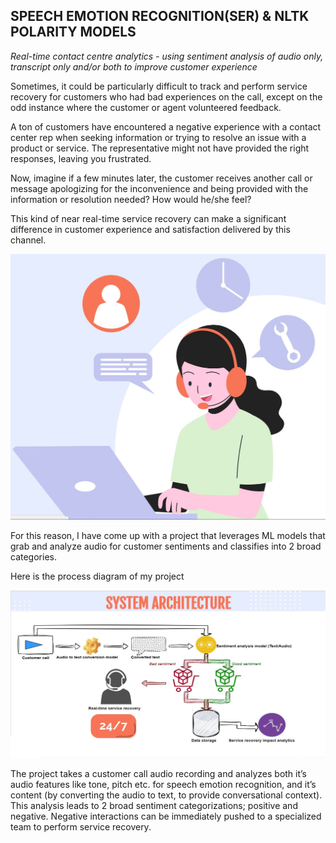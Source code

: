 ## **SPEECH EMOTION RECOGNITION(SER) & NLTK POLARITY MODELS**


*Real-time contact centre analytics - using sentiment analysis of audio only, transcript only and/or both to improve customer experience*

Sometimes, it could be particularly difficult to track and perform service recovery for customers who had bad experiences on the call, except on the odd instance where the customer or agent volunteered feedback.

A ton of customers have encountered a negative experience with a contact center rep when seeking information or trying to resolve an issue with a product or service. The representative might not have provided the right responses, leaving you frustrated.

Now, imagine if a few minutes later, the customer receives another call or message apologizing for the inconvenience and being provided with the information or resolution needed? How would he/she feel?

This kind of near real-time service recovery can make a significant difference in customer experience and satisfaction delivered by this channel.

<img src="https://github.com/Sarah-Data/Real-time-contact-centre-analytics---Sentiment-Analysis/blob/main/Contact%20Centre%20jpeg.jpg" width="550" height="auto">


For this reason, I have come up with a project that leverages ML models that grab and analyze audio for customer sentiments and classifies into 2 broad categories. 

Here is the process diagram of my project 

<img src="https://github.com/Sarah-Data/Real-time-contact-centre-analytics---Sentiment-Analysis/blob/main/JPEGS/System%20Architecture.jpg" width="800" height="auto">

The project takes a customer call audio recording and analyzes both it’s audio features like tone, pitch etc. for speech emotion recognition, and it’s content (by converting the audio to text, to provide conversational context). This analysis leads to 2 broad sentiment categorizations; positive and negative. Negative interactions can be immediately pushed to a specialized team to perform service recovery.


